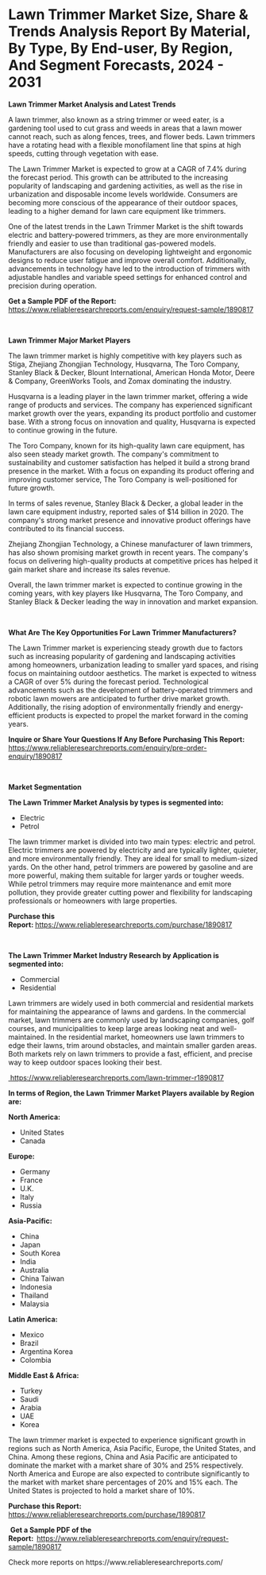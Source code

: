 <p><h1>Lawn Trimmer Market Size, Share & Trends Analysis Report By Material, By Type, By End-user, By Region, And Segment Forecasts, 2024 - 2031</h1></p><p><strong>Lawn Trimmer Market Analysis and Latest Trends</strong></p>
<p><p>A lawn trimmer, also known as a string trimmer or weed eater, is a gardening tool used to cut grass and weeds in areas that a lawn mower cannot reach, such as along fences, trees, and flower beds. Lawn trimmers have a rotating head with a flexible monofilament line that spins at high speeds, cutting through vegetation with ease.</p><p>The Lawn Trimmer Market is expected to grow at a CAGR of 7.4% during the forecast period. This growth can be attributed to the increasing popularity of landscaping and gardening activities, as well as the rise in urbanization and disposable income levels worldwide. Consumers are becoming more conscious of the appearance of their outdoor spaces, leading to a higher demand for lawn care equipment like trimmers.</p><p>One of the latest trends in the Lawn Trimmer Market is the shift towards electric and battery-powered trimmers, as they are more environmentally friendly and easier to use than traditional gas-powered models. Manufacturers are also focusing on developing lightweight and ergonomic designs to reduce user fatigue and improve overall comfort. Additionally, advancements in technology have led to the introduction of trimmers with adjustable handles and variable speed settings for enhanced control and precision during operation.</p></p>
<p><strong>Get a Sample PDF of the Report:&nbsp;</strong> <a href="https://www.reliableresearchreports.com/enquiry/request-sample/1890817">https://www.reliableresearchreports.com/enquiry/request-sample/1890817</a></p>
<p>&nbsp;</p>
<p><strong>Lawn Trimmer Major Market Players</strong></p>
<p><p>The lawn trimmer market is highly competitive with key players such as Stiga, Zhejiang Zhongjian Technology, Husqvarna, The Toro Company, Stanley Black & Decker, Blount International, American Honda Motor, Deere & Company, GreenWorks Tools, and Zomax dominating the industry.</p><p>Husqvarna is a leading player in the lawn trimmer market, offering a wide range of products and services. The company has experienced significant market growth over the years, expanding its product portfolio and customer base. With a strong focus on innovation and quality, Husqvarna is expected to continue growing in the future.</p><p>The Toro Company, known for its high-quality lawn care equipment, has also seen steady market growth. The company's commitment to sustainability and customer satisfaction has helped it build a strong brand presence in the market. With a focus on expanding its product offering and improving customer service, The Toro Company is well-positioned for future growth.</p><p>In terms of sales revenue, Stanley Black & Decker, a global leader in the lawn care equipment industry, reported sales of $14 billion in 2020. The company's strong market presence and innovative product offerings have contributed to its financial success.</p><p>Zhejiang Zhongjian Technology, a Chinese manufacturer of lawn trimmers, has also shown promising market growth in recent years. The company's focus on delivering high-quality products at competitive prices has helped it gain market share and increase its sales revenue.</p><p>Overall, the lawn trimmer market is expected to continue growing in the coming years, with key players like Husqvarna, The Toro Company, and Stanley Black & Decker leading the way in innovation and market expansion.</p></p>
<p>&nbsp;</p>
<p><strong>What Are The Key Opportunities For Lawn Trimmer Manufacturers?</strong></p>
<p><p>The Lawn Trimmer market is experiencing steady growth due to factors such as increasing popularity of gardening and landscaping activities among homeowners, urbanization leading to smaller yard spaces, and rising focus on maintaining outdoor aesthetics. The market is expected to witness a CAGR of over 5% during the forecast period. Technological advancements such as the development of battery-operated trimmers and robotic lawn mowers are anticipated to further drive market growth. Additionally, the rising adoption of environmentally friendly and energy-efficient products is expected to propel the market forward in the coming years.</p></p>
<p><strong>Inquire or Share Your Questions If Any Before Purchasing This Report:</strong> <a href="https://www.reliableresearchreports.com/enquiry/pre-order-enquiry/1890817">https://www.reliableresearchreports.com/enquiry/pre-order-enquiry/1890817</a></p>
<p>&nbsp;</p>
<p><strong>Market Segmentation</strong></p>
<p><strong>The Lawn Trimmer Market Analysis by types is segmented into:</strong></p>
<p><ul><li>Electric</li><li>Petrol</li></ul></p>
<p><p>The lawn trimmer market is divided into two main types: electric and petrol. Electric trimmers are powered by electricity and are typically lighter, quieter, and more environmentally friendly. They are ideal for small to medium-sized yards. On the other hand, petrol trimmers are powered by gasoline and are more powerful, making them suitable for larger yards or tougher weeds. While petrol trimmers may require more maintenance and emit more pollution, they provide greater cutting power and flexibility for landscaping professionals or homeowners with large properties.</p></p>
<p><strong>Purchase this Report:&nbsp;</strong><a href="https://www.reliableresearchreports.com/purchase/1890817">https://www.reliableresearchreports.com/purchase/1890817</a></p>
<p>&nbsp;</p>
<p><strong>The Lawn Trimmer Market Industry Research by Application is segmented into:</strong></p>
<p><ul><li>Commercial</li><li>Residential</li></ul></p>
<p><p>Lawn trimmers are widely used in both commercial and residential markets for maintaining the appearance of lawns and gardens. In the commercial market, lawn trimmers are commonly used by landscaping companies, golf courses, and municipalities to keep large areas looking neat and well-maintained. In the residential market, homeowners use lawn trimmers to edge their lawns, trim around obstacles, and maintain smaller garden areas. Both markets rely on lawn trimmers to provide a fast, efficient, and precise way to keep outdoor spaces looking their best.</p></p>
<p><a href="https://www.reliableresearchreports.com/lawn-trimmer-r1890817">&nbsp;https://www.reliableresearchreports.com/lawn-trimmer-r1890817</a></p>
<p><strong>In terms of Region, the Lawn Trimmer Market Players available by Region are:</strong></p>
<p>
    <p> <strong> North America: </strong>
        <ul>
            <li>United States</li>
            <li>Canada</li>
        </ul>
        </p> 
    <p> <strong> Europe: </strong>
        <ul>
            <li>Germany</li>
            <li>France</li>
            <li>U.K.</li>
            <li>Italy</li>
            <li>Russia</li>
        </ul>
        </p> 
    <p> <strong> Asia-Pacific: </strong>
        <ul>
            <li>China</li>
            <li>Japan</li>
            <li>South Korea</li>
            <li>India</li>
            <li>Australia</li>
            <li>China Taiwan</li>
            <li>Indonesia</li>
            <li>Thailand</li>
            <li>Malaysia</li>
        </ul>
        </p> 
    <p> <strong> Latin America: </strong>
        <ul>
            <li>Mexico</li>
            <li>Brazil</li>
            <li>Argentina Korea</li>
            <li>Colombia</li>
        </ul>
        </p> 
    <p> <strong> Middle East & Africa: </strong>
        <ul>
            <li>Turkey</li>
            <li>Saudi</li>
            <li>Arabia</li>
            <li>UAE</li>
            <li>Korea</li>
        </ul>
    </p>
    </p>
<p><p>The lawn trimmer market is expected to experience significant growth in regions such as North America, Asia Pacific, Europe, the United States, and China. Among these regions, China and Asia Pacific are anticipated to dominate the market with a market share of 30% and 25% respectively. North America and Europe are also expected to contribute significantly to the market with market share percentages of 20% and 15% each. The United States is projected to hold a market share of 10%.</p></p>
<p><strong>Purchase this Report: </strong><a href="https://www.reliableresearchreports.com/purchase/1890817">https://www.reliableresearchreports.com/purchase/1890817</a></p>
<p>&nbsp;<strong>Get a Sample PDF of the Report:&nbsp;&nbsp;</strong><a href="https://www.reliableresearchreports.com/enquiry/request-sample/1890817">https://www.reliableresearchreports.com/enquiry/request-sample/1890817</a></p>
<p><strong></strong></p>
<p>Check more reports on https://www.reliableresearchreports.com/</p>